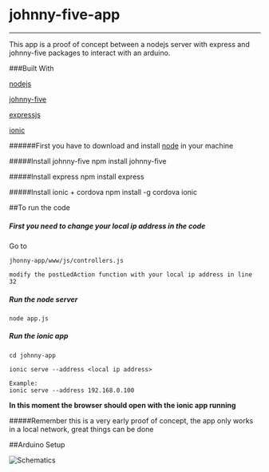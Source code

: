 # johnny-five-app
---

This app is a proof of concept between a nodejs server with express and johnny-five packages to interact with an arduino.

###Built With
	
[nodejs](https://nodejs.org)

[johnny-five](http://johnny-five.io/)

[expressjs](http://expressjs.com/)

[ionic](http://ionicframework.com/)


######First you have to download and install [node](https://nodejs.org) in your machine

#####Install johnny-five
	npm install johnny-five

#####Install express
	npm install express 

#####Install ionic + cordova
	npm install -g cordova ionic


##To run the code
##### First you need to change your local ip address in the code
Go to 
		
	jhonny-app/www/js/controllers.js 
	
	modify the postLedAction function with your local ip address in line 32


##### Run the node server
	node app.js

##### Run the ionic app
	cd johnny-app
	
	ionic serve --address <local ip address>
	
	Example:
	ionic serve --address 192.168.0.100
	
**In this moment the browser should open with the ionic app running**

#####Remember this is a very early proof of concept, the app only works in a local network, great things can be done


##Arduino Setup

![Schematics](http://s27.postimg.org/ba140yxwz/Screen_Shot_2015_11_25_at_12_02_04_AM.png)
